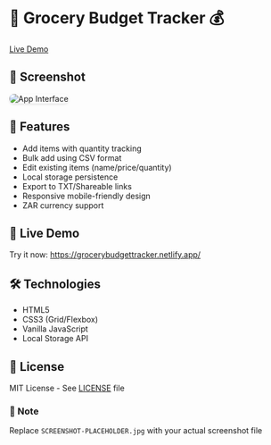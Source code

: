 <!DOCTYPE html>
<html lang="en">
<head>
    <meta charset="UTF-8">
    
</head>
<body>
    <h1>🛒 Grocery Budget Tracker 💰</h1>    
    <a href="https://grocerybudgettracker.netlify.app/" class="badge">Live Demo</a>
    <h2>📸 Screenshot</h2>
     <img src="https://github.com/user-attachments/assets/5c05761d-7419-434f-90bd-4a113ccb28e6" 
       alt="App Interface" 
        style="border-radius: 8px; box-shadow: 0 2px 4px rgba(0,0,0,0.1)">
    <h2>🌟 Features</h2>
    <ul>
        <li>Add items with quantity tracking</li>
        <li>Bulk add using CSV format</li>
        <li>Edit existing items (name/price/quantity)</li>
        <li>Local storage persistence</li>
        <li>Export to TXT/Shareable links</li>
        <li>Responsive mobile-friendly design</li>
        <li>ZAR currency support</li>
    </ul>
    <h2>🚀 Live Demo</h2>
    <p>Try it now: <a href="https://grocerybudgettracker.netlify.app/">https://grocerybudgettracker.netlify.app/</a></p>
       <h2>🛠️ Technologies</h2>
    <ul>
        <li>HTML5</li>
        <li>CSS3 (Grid/Flexbox)</li>
        <li>Vanilla JavaScript</li>
        <li>Local Storage API</li>
    </ul>
    <h2>📄 License</h2>
    <p>MIT License - See <a href="LICENSE">LICENSE</a> file</p>
    <div class="note">
        <h3>📝 Note</h3>
        <p>Replace <code>SCREENSHOT-PLACEHOLDER.jpg</code> with your actual screenshot file</p>
    </div>
</body>
</html>
